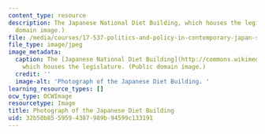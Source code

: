 ```yaml
---
content_type: resource
description: The Japanese National Diet Building, which houses the legislature. (Public
  domain image.)
file: /media/courses/17-537-politics-and-policy-in-contemporary-japan-spring-2009/32b50b8559594387989b94599c133191_17-537s09-th.jpg
file_type: image/jpeg
image_metadata:
  caption: The [Japanese National Diet Building](http://commons.wikimedia.org/wiki/File:Japanese_national_diet_building.jpg),
    which houses the legislature. (Public domain image.)
  credit: ''
  image-alt: 'Photograph of the Japanese Diet Building. '
learning_resource_types: []
ocw_type: OCWImage
resourcetype: Image
title: Photograph of the Japanese Diet Building
uid: 32b50b85-5959-4387-989b-94599c133191
---
```

